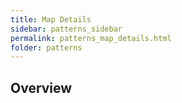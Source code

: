 ```yaml
---
title: Map Details
sidebar: patterns_sidebar
permalink: patterns_map_details.html
folder: patterns
---
```


## Overview

